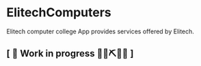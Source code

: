# ElitechComputers
Elitech computer college App provides services offered by Elitech.

##  \[  🚧 Work in progress 👷‍♀️⛏🔧️🚧  \]
